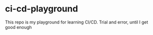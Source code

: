 # ci-cd-playground

This repo is my playground for learning CI/CD. Trial and error, until I get good enough 